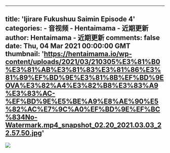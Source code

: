 
---
title: 'Ijirare Fukushuu Saimin Episode 4'
categories: 
    - 音视频
    - Hentaimama - 近期更新
author: Hentaimama - 近期更新
comments: false
date: Thu, 04 Mar 2021 00:00:00 GMT
thumbnail: 'https://hentaimama.io/wp-content/uploads/2021/03/210305%E3%81%B0%E3%81%AB%E3%81%83%E3%81%86%E3%81%89%EF%BD%9E%E3%81%8B%EF%BD%9EOVA%E3%82%A4%E3%82%B8%E3%83%A9%E3%83%AC-%EF%BD%9E%E5%BE%A9%E8%AE%90%E5%82%AC%E7%9C%A0%EF%BD%9E%EF%BC%834No-Watermark.mp4_snapshot_02.20_2021.03.03_22.57.50.jpg'
---

<div>   
<img src="https://hentaimama.io/wp-content/uploads/2021/03/210305%E3%81%B0%E3%81%AB%E3%81%83%E3%81%86%E3%81%89%EF%BD%9E%E3%81%8B%EF%BD%9EOVA%E3%82%A4%E3%82%B8%E3%83%A9%E3%83%AC-%EF%BD%9E%E5%BE%A9%E8%AE%90%E5%82%AC%E7%9C%A0%EF%BD%9E%EF%BC%834No-Watermark.mp4_snapshot_02.20_2021.03.03_22.57.50.jpg" referrerpolicy="no-referrer">  
</div>
            